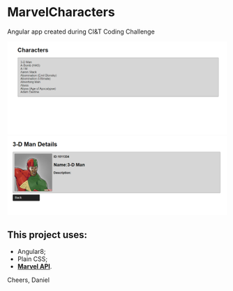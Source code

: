 # MarvelCharacters
Angular app created during CI&amp;T Coding Challenge

![Screenshot](https://github.com/zyzmoz/marvelcharacters/blob/master/mainscreen.png?raw=true)
![Screenshot](https://github.com/zyzmoz/marvelcharacters/blob/master/detailsscreen.png?raw=true)

## This project uses:

- Angular8;
- Plain CSS;
- [**Marvel API**](https://developer.marvel.com/docs).

Cheers,
Daniel
